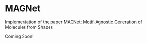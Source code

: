 # MAGNet

Implementation of the paper [MAGNet: Motif-Agnostic Generation of Molecules from Shapes](https://arxiv.org/abs/2305.19303)

Coming Soon!
